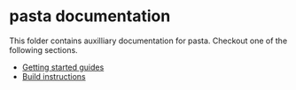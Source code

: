 # pasta documentation

This folder contains auxilliary documentation for pasta.
Checkout one of the following sections.

* [Getting started guides](getting-started.md)
* [Build instructions](build.md)
